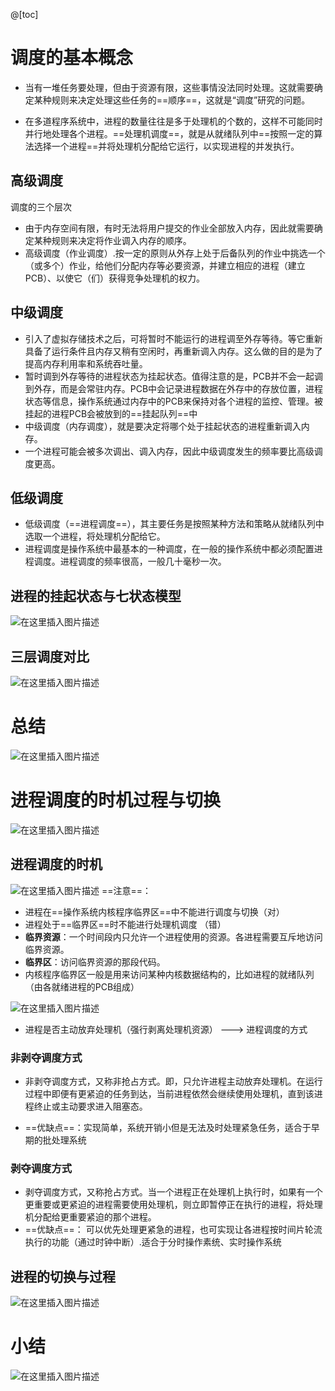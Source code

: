 ﻿@[toc]
# 调度的基本概念
- 当有一堆任务要处理，但由于资源有限，这些事情没法同时处理。这就需要确定某种规则来决定处理这些任务的==顺序==，这就是“调度”研究的问题。

- 在多道程序系统中，进程的数量往往是多于处理机的个数的，这样不可能同时并行地处理各个进程。==处理机调度==，就是从就绪队列中==按照一定的算法选择一个进程==并将处理机分配给它运行，以实现进程的并发执行。

## 高级调度
调度的三个层次

- 由于内存空间有限，有时无法将用户提交的作业全部放入内存，因此就需要确定某种规则来决定将作业调入内存的顺序。
- 高级调度（作业调度）.按一定的原则从外存上处于后备队列的作业中挑选一个（或多个）作业，给他们分配内存等必要资源，并建立相应的进程（建立PCB）、以使它（们）获得竞争处理机的权力。


## 中级调度
- 引入了虚拟存储技术之后，可将暂时不能运行的进程调至外存等待。等它重新具备了运行条件且内存又稍有空闲时，再重新调入内存。这么做的目的是为了提高内存利用率和系统吞吐量。
- 暂时调到外存等待的进程状态为挂起状态。值得注意的是，PCB并不会一起调到外存，而是会常驻内存。PCB中会记录进程数据在外存中的存放位置，进程状态等信息，操作系统通过内存中的PCB来保持对各个进程的监控、管理。被挂起的进程PCB会被放到的==挂起队列==中
- 中级调度（内存调度），就是要决定将哪个处于挂起状态的进程重新调入内存。
- 一个进程可能会被多次调出、调入内存，因此中级调度发生的频率要比高级调度更高。

## 低级调度
- 低级调度（==进程调度==），其主要任务是按照某种方法和策略从就绪队列中选取一个进程，将处理机分配给它。
- 进程调度是操作系统中最基本的一种调度，在一般的操作系统中都必须配置进程调度。进程调度的频率很高，一般几十毫秒一次。

## 进程的挂起状态与七状态模型
![在这里插入图片描述](https://img-blog.csdnimg.cn/20210703222743231.png?x-oss-process=image/watermark,type_ZmFuZ3poZW5naGVpdGk,shadow_10,text_aHR0cHM6Ly9ibG9nLmNzZG4ubmV0L1F1YW50dW1Zb3U=,size_16,color_FFFFFF,t_70)
## 三层调度对比
![在这里插入图片描述](https://img-blog.csdnimg.cn/20210703223036407.png?x-oss-process=image/watermark,type_ZmFuZ3poZW5naGVpdGk,shadow_10,text_aHR0cHM6Ly9ibG9nLmNzZG4ubmV0L1F1YW50dW1Zb3U=,size_16,color_FFFFFF,t_70)
# 总结
![在这里插入图片描述](https://img-blog.csdnimg.cn/2021070322305773.png?x-oss-process=image/watermark,type_ZmFuZ3poZW5naGVpdGk,shadow_10,text_aHR0cHM6Ly9ibG9nLmNzZG4ubmV0L1F1YW50dW1Zb3U=,size_16,color_FFFFFF,t_70)
# 进程调度的时机过程与切换
![在这里插入图片描述](https://img-blog.csdnimg.cn/2021070408145870.png?x-oss-process=image/watermark,type_ZmFuZ3poZW5naGVpdGk,shadow_10,text_aHR0cHM6Ly9ibG9nLmNzZG4ubmV0L1F1YW50dW1Zb3U=,size_16,color_FFFFFF,t_70)
## 进程调度的时机
![在这里插入图片描述](https://img-blog.csdnimg.cn/20210704082717942.png?x-oss-process=image/watermark,type_ZmFuZ3poZW5naGVpdGk,shadow_10,text_aHR0cHM6Ly9ibG9nLmNzZG4ubmV0L1F1YW50dW1Zb3U=,size_16,color_FFFFFF,t_70)
==注意==： 

- 进程在==操作系统内核程序临界区==中不能进行调度与切换（对）
- 进程处于==临界区==时不能进行处理机调度  （错）
- **临界资源**：一个时间段内只允许一个进程使用的资源。各进程需要互斥地访问临界资源。
- **临界区**：访问临界资源的那段代码。
- 内核程序临界区一般是用来访问某种内核数据结构的，比如进程的就绪队列（由各就绪进程的PCB组成）

![在这里插入图片描述](https://img-blog.csdnimg.cn/20210704143326786.png?x-oss-process=image/watermark,type_ZmFuZ3poZW5naGVpdGk,shadow_10,text_aHR0cHM6Ly9ibG9nLmNzZG4ubmV0L1F1YW50dW1Zb3U=,size_16,color_FFFFFF,t_70)
- 进程是否主动放弃处理机（强行剥离处理机资源）  --->   进程调度的方式


### 非剥夺调度方式
- 非剥夺调度方式，又称非抢占方式。即，只允许进程主动放弃处理机。在运行过程中即便有更紧迫的任务到达，当前进程依然会继续使用处理机，直到该进程终止或主动要求进入阻塞态。

- ==优缺点==：实现简单，系统开销小但是无法及时处理紧急任务，适合于早期的批处理系统

### 剥夺调度方式
- 剥夺调度方式，又称抢占方式。当一个进程正在处理机上执行时，如果有一个更重要或更紧迫的进程需要使用处理机，则立即暂停正在执行的进程，将处理机分配给更重要紧迫的那个进程。
- ==优缺点==： 可以优先处理更紧急的进程，也可实现让各进程按时间片轮流执行的功能（通过时钟中断）.适合于分时操作素统、实时操作系统

## 进程的切换与过程
![在这里插入图片描述](https://img-blog.csdnimg.cn/20210704144646106.png?x-oss-process=image/watermark,type_ZmFuZ3poZW5naGVpdGk,shadow_10,text_aHR0cHM6Ly9ibG9nLmNzZG4ubmV0L1F1YW50dW1Zb3U=,size_16,color_FFFFFF,t_70)

# 小结
![在这里插入图片描述](https://img-blog.csdnimg.cn/20210704144905758.png?x-oss-process=image/watermark,type_ZmFuZ3poZW5naGVpdGk,shadow_10,text_aHR0cHM6Ly9ibG9nLmNzZG4ubmV0L1F1YW50dW1Zb3U=,size_16,color_FFFFFF,t_70)

